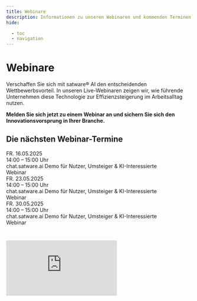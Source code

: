 ```yaml
---
title: Webinare
description: Informationen zu unseren Webinaren und kommenden Terminen.
hide:

  - toc
  - navigation
---
```


# Webinare

Verschaffen Sie sich mit satware® AI den entscheidenden Wettbewerbsvorteil. In unseren Live-Webinaren zeigen wir, wie führende Unternehmen diese Technologie zur Effizienzsteigerung im Arbeitsalltag nutzen.

**Melden Sie sich jetzt zu einem Webinar an und sichern Sie sich den Innovationsvorsprung in Ihrer Branche.**

## Die nächsten Webinar-Termine

<div class="satag--webinar-dates">
  <div class="satag--webinar-item">
    <div class="satag--webinar-date"><i class="fa-thin fa-calendar-days"></i> FR. 16.05.2025</div>
    <div class="satag--webinar-time"><i class="fa-thin fa-clock"></i> 14:00 – 15:00 Uhr</div>
    <div class="satag--webinar-course">chat.satware.ai Demo für Nutzer, Umsteiger & KI-Interessierte</div>
    <div class="satag--webinar-type">Webinar</div>
  </div>

  <div class="satag--webinar-item">
    <div class="satag--webinar-date"><i class="fa-thin fa-calendar-days"></i> FR. 23.05.2025</div>
    <div class="satag--webinar-time"><i class="fa-thin fa-clock"></i> 14:00 – 15:00 Uhr</div>
    <div class="satag--webinar-course">chat.satware.ai Demo für Nutzer, Umsteiger & KI-Interessierte</div>
    <div class="satag--webinar-type">Webinar</div>
  </div>

  <div class="satag--webinar-item">
    <div class="satag--webinar-date"><i class="fa-thin fa-calendar-days"></i> FR. 30.05.2025</div>
    <div class="satag--webinar-time"><i class="fa-thin fa-clock"></i> 14:00 – 15:00 Uhr</div>
    <div class="satag--webinar-course">chat.satware.ai Demo für Nutzer, Umsteiger & KI-Interessierte</div>
    <div class="satag--webinar-type">Webinar</div>
  </div>
</div>

<div class="satag--webinar-form-container" style="width: 100%; margin-top: 40px;">
<iframe id="nextcloud-form" src="https://data.satware.com/apps/forms/embed/TFbCpzSJdEDzyAorS9p2mHDs" scrolling="no" frameborder="0" allowtransparency="true"></iframe>
</div>
